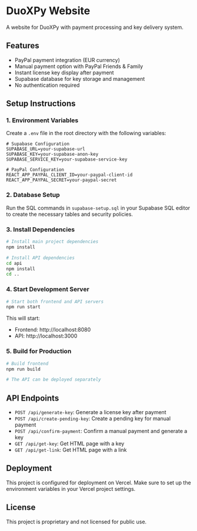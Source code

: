# DuoXPy Website

A website for DuoXPy with payment processing and key delivery system.

## Features

- PayPal payment integration (EUR currency)
- Manual payment option with PayPal Friends & Family
- Instant license key display after payment
- Supabase database for key storage and management
- No authentication required

## Setup Instructions

### 1. Environment Variables

Create a `.env` file in the root directory with the following variables:

```
# Supabase Configuration
SUPABASE_URL=your-supabase-url
SUPABASE_KEY=your-supabase-anon-key
SUPABASE_SERVICE_KEY=your-supabase-service-key

# PayPal Configuration
REACT_APP_PAYPAL_CLIENT_ID=your-paypal-client-id
REACT_APP_PAYPAL_SECRET=your-paypal-secret
```

### 2. Database Setup

Run the SQL commands in `supabase-setup.sql` in your Supabase SQL editor to create the necessary tables and security policies.

### 3. Install Dependencies

```bash
# Install main project dependencies
npm install

# Install API dependencies
cd api
npm install
cd ..
```

### 4. Start Development Server

```bash
# Start both frontend and API servers
npm run start
```

This will start:
- Frontend: http://localhost:8080
- API: http://localhost:3000

### 5. Build for Production

```bash
# Build frontend
npm run build

# The API can be deployed separately
```

## API Endpoints

- `POST /api/generate-key`: Generate a license key after payment
- `POST /api/create-pending-key`: Create a pending key for manual payment
- `POST /api/confirm-payment`: Confirm a manual payment and generate a key
- `GET /api/get-key`: Get HTML page with a key
- `GET /api/get-link`: Get HTML page with a link

## Deployment

This project is configured for deployment on Vercel. Make sure to set up the environment variables in your Vercel project settings.

## License

This project is proprietary and not licensed for public use.
